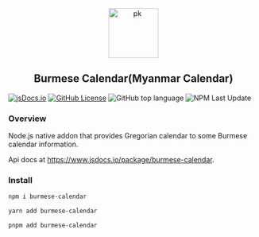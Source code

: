 <div align="center">
    <img src="https://upload.wikimedia.org/wikipedia/commons/a/a5/Peacock_symbol_Burma.svg" width="100" height="100" alt="pk">
    <h2>Burmese Calendar(Myanmar Calendar)</h2>
</div>

[![jsDocs.io](https://img.shields.io/badge/jsDocs.io-reference-blue)](https://www.jsdocs.io/package/burmese-calendar)
[![GitHub License](https://img.shields.io/github/license/phothinmg/burmese-calendar)](https://github.com/phothinmg/burmese-calendar/blob/main/LICENSE)
![GitHub top language](https://img.shields.io/github/languages/top/phothinmg/burmese-calendar)
![NPM Last Update](https://img.shields.io/npm/last-update/burmese-calendar)





### Overview

Node.js native addon that provides Gregorian calendar to some Burmese calendar information.

Api docs at  https://www.jsdocs.io/package/burmese-calendar.

### Install

```bash
npm i burmese-calendar
```

```bash
yarn add burmese-calendar
```

```bash
pnpm add burmese-calendar
```
    
